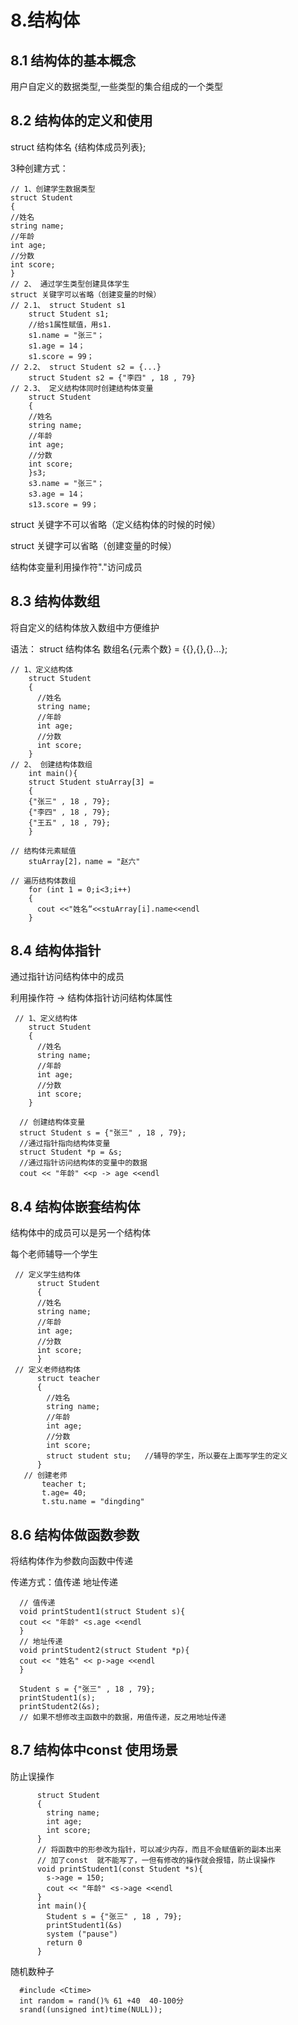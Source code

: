 # 8.结构体

## 8.1 结构体的基本概念
用户自定义的数据类型,一些类型的集合组成的一个类型

## 8.2 结构体的定义和使用
struct 结构体名 {结构体成员列表};

3种创建方式：   

    // 1、创建学生数据类型
    struct Student 
    {
    //姓名
    string name;
    //年龄
    int age;
    //分数
    int score;
    }
    // 2、 通过学生类型创建具体学生
    struct 关键字可以省略（创建变量的时候）
    // 2.1、 struct Student s1
        struct Student s1;
        //给s1属性赋值，用s1.
        s1.name = "张三"；
        s1.age = 14；
        s1.score = 99；
    // 2.2、 struct Student s2 = {...}
        struct Student s2 = {"李四" , 18 , 79}
    // 2.3、 定义结构体同时创建结构体变量
        struct Student 
        {
        //姓名
        string name;
        //年龄
        int age;
        //分数
        int score;
        }s3;
        s3.name = "张三"；
        s3.age = 14；
        s13.score = 99；    
  
struct 关键字不可以省略（定义结构体的时候的时候）

struct 关键字可以省略（创建变量的时候）

结构体变量利用操作符"."访问成员


## 8.3 结构体数组
将自定义的结构体放入数组中方便维护

语法： struct 结构体名 数组名{元素个数} = {{},{},{}...};

    // 1、定义结构体
        struct Student 
        {
          //姓名
          string name;
          //年龄
          int age;
          //分数
          int score;
        }
    // 2、 创建结构体数组
        int main(){
        struct Student stuArray[3] = 
        {
        {"张三" , 18 , 79};
        {"李四" , 18 , 79};
        {"王五" , 18 , 79};
        }

    // 结构体元素赋值
        stuArray[2]，name = "赵六"
        
    // 遍历结构体数组
        for (int 1 = 0;i<3;i++)
        {
          cout <<"姓名“<<stuArray[i].name<<endl
        }
        
        
 ## 8.4 结构体指针
 通过指针访问结构体中的成员
 
 利用操作符  ->  结构体指针访问结构体属性
 

     // 1、定义结构体
        struct Student 
        {
          //姓名
          string name;
          //年龄
          int age;
          //分数
          int score;
        }
 
      // 创建结构体变量
      struct Student s = {"张三" , 18 , 79};
      //通过指针指向结构体变量
      struct Student *p = &s;
      //通过指针访问结构体的变量中的数据
      cout << "年龄" <<p -> age <<endl
      
 ## 8.4 结构体嵌套结构体
 结构体中的成员可以是另一个结构体
 
 每个老师辅导一个学生
 
     // 定义学生结构体
          struct Student 
          {
          //姓名
          string name;
          //年龄
          int age;
          //分数
          int score;
          }
     // 定义老师结构体
          struct teacher 
          {
            //姓名
            string name;
            //年龄
            int age;
            //分数
            int score;
            struct student stu;   //辅导的学生，所以要在上面写学生的定义
          } 
       // 创建老师
           teacher t;
           t.age= 40;
           t.stu.name = "dingding"


 ## 8.6 结构体做函数参数
 将结构体作为参数向函数中传递
 
 传递方式：值传递  地址传递
      
      // 值传递
      void printStudent1(struct Student s){
      cout << "年龄" <s.age <<endl
      }
      // 地址传递
      void printStudent2(struct Student *p){
      cout << "姓名" << p->age <<endl
      }      
 
      Student s = {"张三" , 18 , 79};
      printStudent1(s);
      printStudent2(&s);
      // 如果不想修改主函数中的数据，用值传递，反之用地址传递
      
 ## 8.7 结构体中const 使用场景
 防止误操作
 
          struct Student 
          {
            string name;
            int age;
            int score;
          }
          // 将函数中的形参改为指针，可以减少内存，而且不会赋值新的副本出来
          // 加了const  就不能写了，一但有修改的操作就会报错，防止误操作
          void printStudent1(const Student *s){
            s->age = 150;
            cout << "年龄" <s->age <<endl
          }
          int main(){
            Student s = {"张三" , 18 , 79};
            printStudent1(&s)
            system ("pause")
            return 0 
          }
       
  随机数种子

      #include <Ctime>
      int random = rand()% 61 +40  40-100分
      srand((unsigned int)time(NULL));
 
